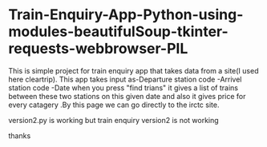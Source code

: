 # Train-Enquiry-App-Python-using-modules-beautifulSoup-tkinter-requests-webbrowser-PIL
This is simple project for train enquiry app that takes data from a site(I used here cleartrip).
This app takes input as-Departure station code
                       -Arrivel station code
                       -Date
when you press "find trians" it gives a list of trains between these two stations on this given date and also it gives price for every catagery .By this page we can go directly to the irctc site.

version2.py is working  but train enquiry version2 is not working


thanks
